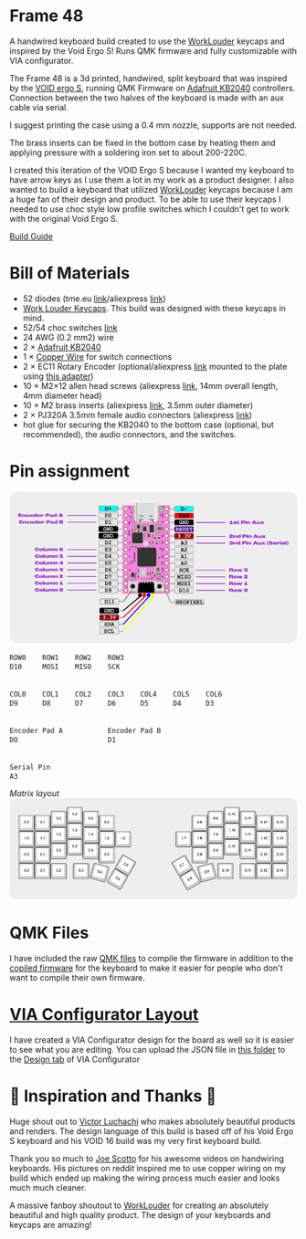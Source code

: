 # Frame 48
 A handwired keyboard build created to use the [WorkLouder](https://worklouder.cc/) keycaps and inspired by the Void Ergo S! Runs QMK firmware and fully customizable with VIA configurator.

The Frame 48 is a 3d printed, handwired, split keyboard that was inspired by the [VOID ergo S](https://github.com/victorlucachi/void_ergo), running QMK Firmware on [Adafruit KB2040](https://www.adafruit.com/product/5302) controllers. Connection between the two halves of the keyboard is made with an aux cable via serial.

I suggest printing the case using a 0.4 mm nozzle, supports are not needed.

The brass inserts can be fixed in the bottom case by heating them and applying pressure with a soldering iron set to about 200-220C.

I created this iteration of the VOID Ergo S because I wanted my keyboard to have arrow keys as I use them a lot in my work as a product designer. I also wanted to build a keyboard that utilized [WorkLouder](https://worklouder.cc/) keycaps because I am a huge fan of their design and product. To be able to use their keycaps I needed to use choc style low profile switches which I couldn't get to work with the original Void Ergo S.

[Build Guide](/STL%20Files/Readme.md)


# Bill of Materials

* 52 diodes (tme.eu [link](https://www.tme.eu/ro/en/details/1n4148-dio/tht-universal-diodes/diotec-semiconductor/1n4148/)/aliexpress [link](https://www.aliexpress.com/item/32729204179.html))
* [Work Louder Keycaps](https://worklouder.cc/shop/wrk-legend/). This build was designed with these keycaps in mind.
* 52/54 choc switches [link](https://mechanicalkeyboards.com/shop/index.php?l=product_detail&p=6337)
* 24 AWG (0.2 mm2) wire
* 2 × [Adafruit KB2040](https://www.adafruit.com/product/5302)
* 1 × [Copper Wire](https://www.amazon.com/dp/B00XHD03EA) for switch connections
* 2 × EC11 Rotary Encoder (optional/aliexpress [link](https://www.aliexpress.com/item/32872039030.html) mounted to the plate using [this adapter](https://www.thingiverse.com/thing:3770166))
* 10 × M2×12 allen head screws (aliexpress [link](https://www.aliexpress.com/item/32966941844.html), 14mm overall length, 4mm diameter head)
* 10 × M2 brass inserts (aliexpress [link](https://www.aliexpress.com/item/4000585933306.html), 3.5mm outer diameter)
* 2 × PJ320A 3.5mm female audio connectors (aliexpress [link](https://www.aliexpress.com/item/32368285821.html))
* hot glue for securing the KB2040 to the bottom case (optional, but recommended), the audio connectors, and the switches.



# Pin assignment

![Alt text](/Images/Pinout.png?raw=true)

    ROW0    ROW1    ROW2    ROW3
    D10     MOSI    MISO    SCK
    
    
    COL0    COL1    COL2    COL3    COL4    COL5    COL6
    D9      D8      D7      D6      D5      D4      D3


    Encoder Pad A           Encoder Pad B
    DO                      D1


    Serial Pin
    A3



*Matrix layout*
![Alt text](/Images/MatrixLayout.png?raw=true)


# QMK Files
I have included the raw [QMK files](</QMK Files>) to compile the firmware in addition to the [copiled firmware](</Compiled Firmware>) for the keyboard to make it easier for people who don't want to compile their own firmware.

# [VIA Configurator Layout](https://usevia.app/)
I have created a VIA Configurator design for the board as well so it is easier to see what you are editing. You can upload the JSON file in [this folder](</VIA Files>) to the [Design tab](https://usevia.app/#/design) of VIA Configurator

# 💖 Inspiration and Thanks 💖
Huge shout out to [Victor Luchachi](https://victorlucachi.ro/) who makes absolutely beautiful products and renders. The design language of this build is based off of his Void Ergo S keyboard and his VOID 16 build was my very first keyboard build.

Thank you so much to [Joe Scotto](https://www.youtube.com/joescotto) for his awesome videos on handwiring keyboards. His pictures on reddit inspired me to use copper wiring on my build which ended up making the wiring process much easier and looks much much cleaner.

A massive fanboy shoutout to [WorkLouder](https://worklouder.cc/) for creating an absolutely beautiful and high quality product. The design of your keyboards and keycaps are amazing!
